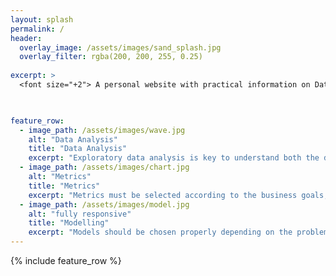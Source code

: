 ```yaml
---
layout: splash
permalink: /
header:
  overlay_image: /assets/images/sand_splash.jpg
  overlay_filter: rgba(200, 200, 255, 0.25)
  
excerpt: >
  <font size="+2"> A personal website with practical information on Data Science and Machine Learning from a practitioner's perspective. <br /></font>


  
feature_row:
  - image_path: /assets/images/wave.jpg
    alt: "Data Analysis"
    title: "Data Analysis"
    excerpt: "Exploratory data analysis is key to understand both the dataset and the problems and to formulate new hypothesis and questions"
  - image_path: /assets/images/chart.jpg
    alt: "Metrics"
    title: "Metrics"
    excerpt: "Metrics must be selected according to the business goals, the data and the approach chosen."
  - image_path: /assets/images/model.jpg
    alt: "fully responsive"
    title: "Modelling"
    excerpt: "Models should be chosen properly depending on the problem, dataset, goals and constraints, tuned and validated with careful data hygiene procedures"
---
```


{% include feature_row %}